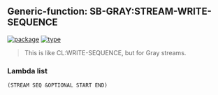 ## Generic-function: SB-GRAY:STREAM-WRITE-SEQUENCE
[![package](https://img.shields.io/badge/Package-SB--GRAY-5f9ea0.svg?style=social&colorA=999999)](../) [![type](https://img.shields.io/badge/Type-Generic--Function-5f9ea0.svg?style=social&colorA=999999)](../#generic-function) 

> This is like CL:WRITE-SEQUENCE, but for Gray streams.

### Lambda list
```
(STREAM SEQ &OPTIONAL START END)
```
